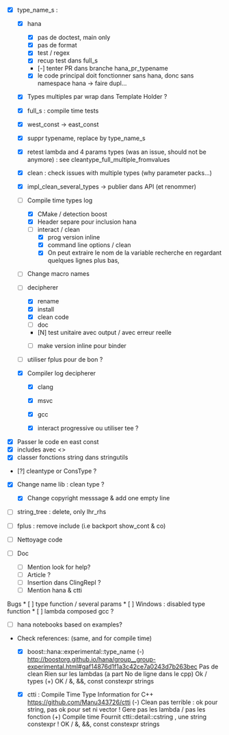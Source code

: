 * [X]  type_name_s :
    * [X] hana
        * [X] pas de doctest, main only
        * [X] pas de format
        * [X] test / regex
        * [X] recup test dans full_s
        * [-] tenter PR dans branche hana_pr_typename
        * [X] le code principal doit fonctionner sans hana, donc sans namespace hana
                -> faire dupl...
    * [X] Types multiples par wrap dans Template Holder ?
    * [X] full_s : compile time tests
    * [X] west_const -> east_const
    * [X] suppr typename, replace by type_name_s
    * [X] retest lambda and 4 params types (was an issue, should not be anymore) : see cleantype_full_multiple_fromvalues
    * [X] clean : check issues with multiple types (why parameter packs...)
    * [X] impl_clean_several_types -> publier dans API (et renommer)
    * [ ] Compile time types log
        * [X] CMake / detection boost
        * [X] Header separe pour inclusion hana
        * [ ] interact / clean
            * [X] prog version inline
            * [X] command line options / clean
            * [X] On peut extraire le nom de la variable recherche en regardant quelques lignes plus bas,

    * [ ] Change macro names


    * [ ] decipherer
        * [X] rename
        * [X] install
        * [X] clean code
        * [ ] doc
        * [N] test unitaire avec output / avec erreur reelle
        * [ ] make version inline pour binder


    * [ ] utiliser fplus pour de bon ?

    * [X] Compiler log decipherer
        * [X] clang
        * [X] msvc
        * [X] gcc
        * [X] interact progressive ou utiliser tee ?


* [X] Passer le code en east const
* [X] includes avec <>
* [X] classer fonctions string dans stringutils
* [?] cleantype or ConsType ?

* [X] Change name lib : clean type ?
    * [X] Change copyright messsage & add one empty line

* [ ] string_tree : delete, only lhr_rhs
* [ ] fplus : remove include (i.e backport show_cont & co)
* [ ] Nettoyage code

* [ ] Doc
    * [ ] Mention look for help?
    * [ ] Article ?
    * [ ] Insertion dans ClingRepl ?
    * [ ] Mention hana & ctti

Bugs
    * [ ] type function / several params
    * [ ] Windows : disabled type function
    * [ ] lambda composed gcc ?

* [ ] hana notebooks based on examples?


* Check references: (same, and for compile time)
    * [X] boost::hana::experimental::type_name
        (-)
            http://boostorg.github.io/hana/group__group-experimental.html#gaf14876d1f1a3c42ce7a0243d7b263bec
            Pas de clean
            Rien sur les lambdas (a part No de ligne dans le cpp)
            Ok / types
        (+)
            OK / &, &&, const
            constexpr strings

    * [X] ctti : Compile Time Type Information for C++
        https://github.com/Manu343726/ctti
        (-)
            Clean pas terrible : ok pour string, pas ok pour set ni vector<int> !
            Gere pas les lambda / pas les fonction
        (+)
            Compile time
            Fournit ctti::detail::cstring , une string constexpr !
            OK / &, &&, const
            constexpr strings
